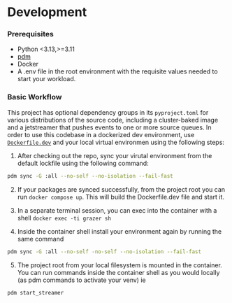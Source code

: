 # Development

### Prerequisites
- Python <3.13,>=3.11
- [pdm](https://pdm-project.org)
- Docker
- A .env file in the root environment with the requisite values needed to start your workload.

### Basic Workflow
This project has optional dependency groups in its `pyproject.toml` for various distributions of the source code, including a cluster-baked image and a jetstreamer that pushes events to one or more source queues. In order to use this codebase in a dockerized dev environment, use [`Dockerfile.dev`](../Dockerfile.dev) and your local virtual environmen using the following steps:

1. After checking out the repo, sync your virutal environment from the default lockfile using the following command:

```sh
pdm sync -G :all --no-self --no-isolation --fail-fast
```

2. If your packages are synced successfully, from the project root you can run `docker compose up`. This will build the Dockerfile.dev file and start it.

3. In a separate terminal session, you can exec into the container with a shell `docker exec -ti grazer sh`

4. Inside the container shell install your environment again by running the same command
```sh
pdm sync -G :all --no-self -no-self --no-isolation --fail-fast
```

5. The project root from your local filesystem is mounted in the container. You can run commands inside the container shell as you would locally (as pdm commands to activate your venv) ie

```sh
pdm start_streamer
```
